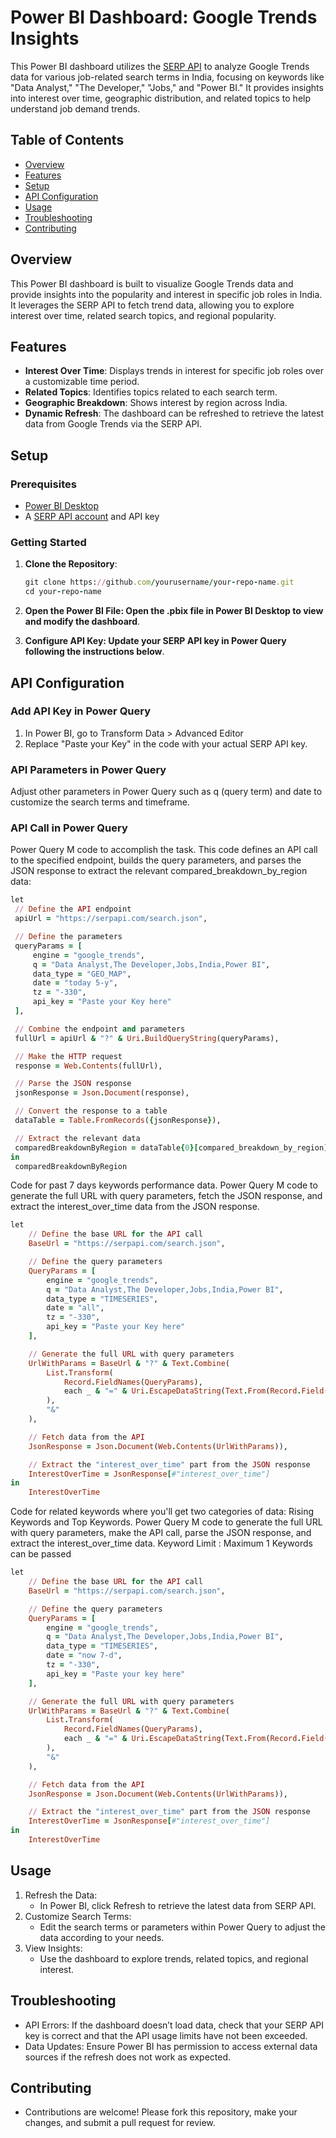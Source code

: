 # Power BI Dashboard: Google Trends Insights

This Power BI dashboard utilizes the [SERP API](https://serpapi.com/) to analyze Google Trends data for various job-related search terms in India, focusing on keywords like "Data Analyst," "The Developer," "Jobs," and "Power BI." It provides insights into interest over time, geographic distribution, and related topics to help understand job demand trends.

## Table of Contents

- [Overview](#overview)
- [Features](#features)
- [Setup](#setup)
- [API Configuration](#api-configuration)
- [Usage](#usage)
- [Troubleshooting](#troubleshooting)
- [Contributing](#contributing)

## Overview

This Power BI dashboard is built to visualize Google Trends data and provide insights into the popularity and interest in specific job roles in India. It leverages the SERP API to fetch trend data, allowing you to explore interest over time, related search topics, and regional popularity.

## Features

- **Interest Over Time**: Displays trends in interest for specific job roles over a customizable time period.
- **Related Topics**: Identifies topics related to each search term.
- **Geographic Breakdown**: Shows interest by region across India.
- **Dynamic Refresh**: The dashboard can be refreshed to retrieve the latest data from Google Trends via the SERP API.

## Setup

### Prerequisites

- [Power BI Desktop](https://powerbi.microsoft.com/)
- A [SERP API account](https://serpapi.com/) and API key

### Getting Started

1. **Clone the Repository**:
   ```ruby
   git clone https://github.com/yourusername/your-repo-name.git
   cd your-repo-name
2. **Open the Power BI File: Open the .pbix file in Power BI Desktop to view and modify the dashboard**.

3. **Configure API Key: Update your SERP API key in Power Query following the instructions below**.

## API Configuration
### Add API Key in Power Query
1. In Power BI, go to Transform Data > Advanced Editor
2. Replace "Paste your Key" in the code with your actual SERP API key.

### API Parameters in Power Query
Adjust other parameters in Power Query such as q (query term) and date to customize the search terms and timeframe.

### API Call in Power Query 
Power Query M code to accomplish the task. This code defines an API call to the specified endpoint, builds the query parameters, and parses the JSON response to extract the relevant compared_breakdown_by_region data:
   ```ruby
  let
    // Define the API endpoint
    apiUrl = "https://serpapi.com/search.json",

    // Define the parameters
    queryParams = [
        engine = "google_trends", 
        q = "Data Analyst,The Developer,Jobs,India,Power BI",
        data_type = "GEO_MAP",
        date = "today 5-y",
        tz = "-330",
        api_key = "Paste your Key here"
    ],

    // Combine the endpoint and parameters
    fullUrl = apiUrl & "?" & Uri.BuildQueryString(queryParams),

    // Make the HTTP request
    response = Web.Contents(fullUrl),

    // Parse the JSON response
    jsonResponse = Json.Document(response),

    // Convert the response to a table
    dataTable = Table.FromRecords({jsonResponse}),

    // Extract the relevant data
    comparedBreakdownByRegion = dataTable{0}[compared_breakdown_by_region]
  in
    comparedBreakdownByRegion   
```
Code for past 7 days keywords performance data.
Power Query M code to generate the full URL with query parameters, fetch the JSON response, and extract the interest_over_time data from the JSON response.
```ruby
let
    // Define the base URL for the API call
    BaseUrl = "https://serpapi.com/search.json",

    // Define the query parameters
    QueryParams = [
        engine = "google_trends", 
        q = "Data Analyst,The Developer,Jobs,India,Power BI", 
        data_type = "TIMESERIES", 
        date = "all", 
        tz = "-330", 
        api_key = "Paste your Key here"
    ],

    // Generate the full URL with query parameters
    UrlWithParams = BaseUrl & "?" & Text.Combine(
        List.Transform(
            Record.FieldNames(QueryParams), 
            each _ & "=" & Uri.EscapeDataString(Text.From(Record.Field(QueryParams, _)))
        ), 
        "&"
    ),

    // Fetch data from the API
    JsonResponse = Json.Document(Web.Contents(UrlWithParams)),

    // Extract the "interest_over_time" part from the JSON response
    InterestOverTime = JsonResponse[#"interest_over_time"]
in
    InterestOverTime
```
Code for related keywords where you'll get two categories of data: Rising Keywords and Top Keywords.
Power Query M code to generate the full URL with query parameters, make the API call, parse the JSON response, and extract the interest_over_time data.
Keyword Limit : Maximum 1 Keywords can be passed
```ruby
let
    // Define the base URL for the API call
    BaseUrl = "https://serpapi.com/search.json",

    // Define the query parameters
    QueryParams = [
        engine = "google_trends", 
        q = "Data Analyst,The Developer,Jobs,India,Power BI", 
        data_type = "TIMESERIES", 
        date = "now 7-d", 
        tz = "-330", 
        api_key = "Paste your key here"
    ],

    // Generate the full URL with query parameters
    UrlWithParams = BaseUrl & "?" & Text.Combine(
        List.Transform(
            Record.FieldNames(QueryParams), 
            each _ & "=" & Uri.EscapeDataString(Text.From(Record.Field(QueryParams, _)))
        ), 
        "&"
    ),

    // Fetch data from the API
    JsonResponse = Json.Document(Web.Contents(UrlWithParams)),

    // Extract the "interest_over_time" part from the JSON response
    InterestOverTime = JsonResponse[#"interest_over_time"]
in
    InterestOverTime
```
## Usage
1. Refresh the Data:
   - In Power BI, click Refresh to retrieve the latest data from SERP API.
2. Customize Search Terms:
   - Edit the search terms or parameters within Power Query to adjust the data according to your needs.
3. View Insights:
   - Use the dashboard to explore trends, related topics, and regional interest.

## Troubleshooting
  - API Errors: If the dashboard doesn’t load data, check that your SERP API key is correct and that the API usage limits       have not been exceeded.
  - Data Updates: Ensure Power BI has permission to access external data sources if the refresh does not work as expected.

## Contributing
  - Contributions are welcome! Please fork this repository, make your changes, and submit a pull request for review.
